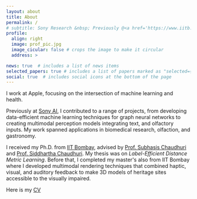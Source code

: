 ```yaml
---
layout: about
title: About
permalink: /
# subtitle: Sony Research &nbsp; Previously @<a href='https://www.iitb.ac.in/'>IIT Bombay</a>
profile:
  align: right
  image: prof_pic.jpg
  image_cicular: false # crops the image to make it circular
  address: >

news: true  # includes a list of news items
selected_papers: true # includes a list of papers marked as "selected={true}"
social: true  # includes social icons at the bottom of the page
---
```


I work at Apple, focusing on the intersection of machine learning and health.

Previously at [Sony AI](https://ai.sony/), I contributed to a range of projects, from developing data-efficient machine learning techniques for graph neural networks to creating multimodal perception models integrating text, and olfactory inputs. My work spanned applications in biomedical research, olfaction, and gastronomy. 

<!-- My research is motivated by the goal of <i>modeling</i> and <i>synthesizing</i>  a multimodal perception system using ML tools. To achieve data efficiency, I also work on developing <i>active and transfer learning</i> algorithms for data-scarce domains, including biomedical, computer vision, natural language processing, and AI for science applications. -->

<!-- My research is motivated by the goal of <i>modeling</i> and <i>synthesizing</i> a multisensory (vision, speech, haptic, olfaction, and taste) perception system using machine learning tools. To achieve data efficiency, I also work on developing <i>active learning</i> algorithms to reduce the annotation load in supervised methods.  -->

I received my Ph.D. from [IIT Bombay](https://www.iitb.ac.in/), advised by [Prof. Subhasis Chaudhuri](https://www.ee.iitb.ac.in/~sc/main/main.html) and [Prof. Siddhartha Chaudhuri](https://www.cse.iitb.ac.in/~sidch/). My thesis was on <i>Label-Efficient Distance Metric Learning</i>. Before that, I completed my master's also from IIT Bombay where I developed multimodal rendering techniques that combined haptic, visual, and auditory feedback to make 3D models of heritage sites accessible to the visually impaired.

Here is my [CV](assets/pdf/priyadarshini_cv.pdf)
